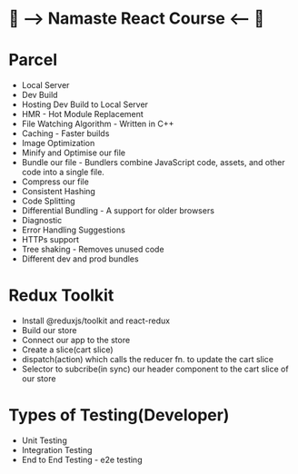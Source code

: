 # 📖 --> Namaste React Course <-- 📝

# Parcel

- Local Server
- Dev Build
- Hosting Dev Build to Local Server
- HMR - Hot Module Replacement
- File Watching Algorithm - Written in C++
- Caching - Faster builds
- Image Optimization
- Minify and Optimise our file
- Bundle our file - Bundlers combine JavaScript code, assets, and other code into a single file.
- Compress our file
- Consistent Hashing
- Code Splitting
- Differential Bundling - A support for older browsers
- Diagnostic
- Error Handling Suggestions
- HTTPs support
- Tree shaking - Removes unused code
- Different dev and prod bundles

# Redux Toolkit

- Install @reduxjs/toolkit and react-redux
- Build our store
- Connect our app to the store
- Create a slice(cart slice)
- dispatch(action) which calls the reducer fn. to update the cart slice
- Selector to subcribe(in sync) our header component to the cart slice of our store

# Types of Testing(Developer)

- Unit Testing
- Integration Testing
- End to End Testing - e2e testing
